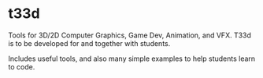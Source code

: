 # t33d
Tools for 3D/2D Computer Graphics, Game Dev, Animation, and VFX. T33d is to be developed for and together with students.

Includes useful tools, and also many simple examples to help students learn to code.

